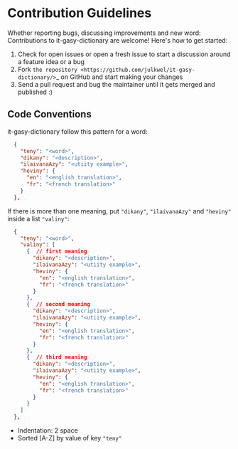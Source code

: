 # Contribution Guidelines

Whether reporting bugs, discussing improvements and new word:
Contributions to it-gasy-dictionary are welcome! Here's how to get started:

1. Check for open issues or open a fresh issue to start a discussion around
   a feature idea or a bug
2. Fork `the repository <https://github.com/julkwel/it-gasy-dictionary/>`_ on GitHub
   and start making your changes
3. Send a pull request and bug the maintainer until it gets merged and
   published :)

## Code Conventions

it-gasy-dictionary follow this pattern for a word:

```json
  {
    "teny": "<word>",
    "dikany": "<description>",
    "ilaivanaAzy": "<utiity example>",
    "heviny": {
      "en": "<english translation>",
      "fr": "<french translation>"
    }
  },
```

If there is more than one meaning, put `"dikany"`, `"ilaivanaAzy"` and `"heviny"` inside a list `"valiny"`:

```json
  {
    "teny": "<word>",
    "valiny": [
      {  // first meaning
        "dikany": "<description>",
        "ilaivanaAzy": "<utiity example>",
        "heviny": {
          "en": "<english translation>",
          "fr": "<french translation>"
        }
      },
      {  // second meaning
        "dikany": "<description>",
        "ilaivanaAzy": "<utiity example>",
        "heviny": {
          "en": "<english translation>",
          "fr": "<french translation>"
        }
      },
      {  // third meaning
        "dikany": "<description>",
        "ilaivanaAzy": "<utiity example>",
        "heviny": {
          "en": "<english translation>",
          "fr": "<french translation>"
        }
      }
    ]
  },
```

* Indentation: 2 space
* Sorted [A-Z] by value of key `"teny"`

